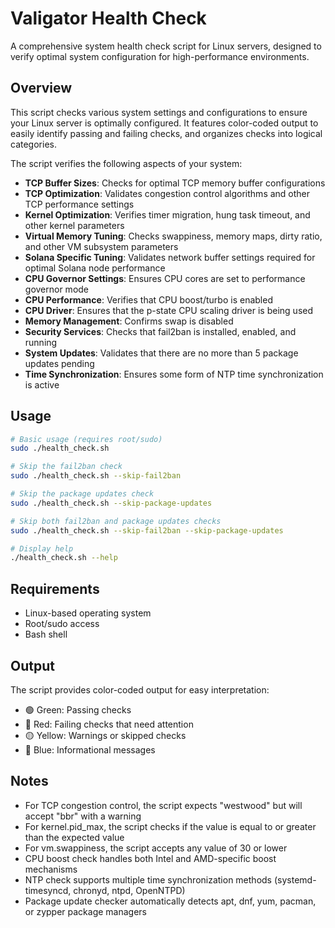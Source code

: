 # Valigator Health Check

A comprehensive system health check script for Linux servers, designed to verify optimal system configuration for high-performance environments.

## Overview

This script checks various system settings and configurations to ensure your Linux server is optimally configured. It features color-coded output to easily identify passing and failing checks, and organizes checks into logical categories.

The script verifies the following aspects of your system:

- **TCP Buffer Sizes**: Checks for optimal TCP memory buffer configurations
- **TCP Optimization**: Validates congestion control algorithms and other TCP performance settings 
- **Kernel Optimization**: Verifies timer migration, hung task timeout, and other kernel parameters
- **Virtual Memory Tuning**: Checks swappiness, memory maps, dirty ratio, and other VM subsystem parameters
- **Solana Specific Tuning**: Validates network buffer settings required for optimal Solana node performance
- **CPU Governor Settings**: Ensures CPU cores are set to performance governor mode
- **CPU Performance**: Verifies that CPU boost/turbo is enabled
- **CPU Driver**: Ensures that the p-state CPU scaling driver is being used
- **Memory Management**: Confirms swap is disabled
- **Security Services**: Checks that fail2ban is installed, enabled, and running
- **System Updates**: Validates that there are no more than 5 package updates pending
- **Time Synchronization**: Ensures some form of NTP time synchronization is active

## Usage

```bash
# Basic usage (requires root/sudo)
sudo ./health_check.sh

# Skip the fail2ban check
sudo ./health_check.sh --skip-fail2ban

# Skip the package updates check
sudo ./health_check.sh --skip-package-updates 

# Skip both fail2ban and package updates checks
sudo ./health_check.sh --skip-fail2ban --skip-package-updates

# Display help
./health_check.sh --help
```

## Requirements

- Linux-based operating system
- Root/sudo access
- Bash shell

## Output

The script provides color-coded output for easy interpretation:
- 🟢 Green: Passing checks
- 🔴 Red: Failing checks that need attention
- 🟡 Yellow: Warnings or skipped checks
- 🔵 Blue: Informational messages

## Notes

- For TCP congestion control, the script expects "westwood" but will accept "bbr" with a warning
- For kernel.pid_max, the script checks if the value is equal to or greater than the expected value
- For vm.swappiness, the script accepts any value of 30 or lower
- CPU boost check handles both Intel and AMD-specific boost mechanisms
- NTP check supports multiple time synchronization methods (systemd-timesyncd, chronyd, ntpd, OpenNTPD)
- Package update checker automatically detects apt, dnf, yum, pacman, or zypper package managers